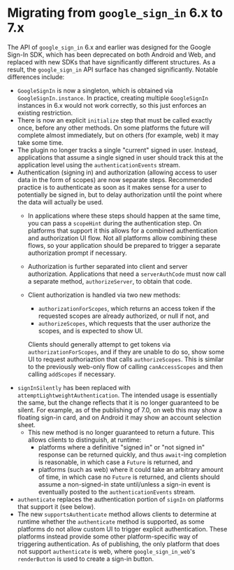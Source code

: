 # Migrating from `google_sign_in` 6.x to 7.x

The API of `google_sign_in` 6.x and earlier was designed for the Google Sign-In
SDK, which has been deprecated on both Android and Web, and replaced with new
SDKs that have significantly different structures. As a result, the
`google_sign_in` API surface has changed significantly. Notable differences
include:
* `GoogleSignIn` is now a singleton, which is obtained via
  `GoogleSignIn.instance`. In practice, creating multiple `GoogleSignIn`
  instances in 6.x would not work correctly, so this just enforces an existing
  restriction.
* There is now an explicit `initialize` step that must be called exactly once,
  before any other methods. On some platforms the future will complete almost
  immediately, but on others (for example, web) it may take some time.
* The plugin no longer tracks a single "current" signed in user. Instead,
  applications that assume a single signed in user should track this at the
  application level using the `authenticationEvents` stream.
* Authentication (signing in) and authorization (allowing access to user data
  in the form of scopes) are now separate steps. Recommended practice is to
  authenticate as soon as it makes sense for a user to potentially be signed in,
  but to delay authorization until the point where the data will actually be
  used.
  * In applications where these steps should happen at the same time, you can
    pass a `scopeHint` during the authentication step. On platforms that support
    it this allows for a combined authentication and authorization UI flow.
    Not all platforms allow combining these flows, so your application should be
    prepared to trigger a separate authorization prompt if necessary.
  * Authorization is further separated into client and server authorization.
    Applications that need a `serverAuthCode` must now call a separate method,
    `authorizeServer`, to obtain that code.
  * Client authorization is handled via two new methods:
    * `authorizationForScopes`, which returns an access token if the requested
      scopes are already authorized, or null if not, and
    * `authorizeScopes`, which requests that the user authorize the scopes, and
      is expected to show UI.

    Clients should generally attempt to get tokens via `authorizationForScopes`,
    and if they are unable to do so, show some UI to request authoriaztion that
    calls `authorizeScopes`. This is similar to the previously web-only flow
    of calling `canAccessScopes` and then calling `addScopes` if necessary.
* `signInSilently` has been replaced with `attemptLightweightAuthentication`.
  The intended usage is essentially the same, but the change reflects that it
  is no longer guaranteed to be silent. For example, as of the publishing of
  7.0, on web this may show a floating sign-in card, and on Android it may show
  an account selection sheet.
  * This new method is no longer guaranteed to return a future. This allows
    clients to distinguish, at runtime:
      * platforms where a definitive "signed in" or "not signed in" response
        can be returned quickly, and thus `await`-ing completion is reasonable,
        in which case a `Future` is returned, and
      * platforms (such as web) where it could take an arbitrary amount of time,
        in which case no `Future` is returned, and clients should assume a
        non-signed-in state until/unless a sign-in event is eventually posted to
        the `authenticationEvents` stream.
* `authenticate` replaces the authentication portion of `signIn` on platforms
  that support it (see below).
* The new `supportsAuthenticate` method allows clients to determine at runtime
  whether the `authenticate` method is supported, as some platforms do not allow
  custom UI to trigger explicit authentication. These platforms instead provide
  some other platform-specific way of triggering authentication. As of
  publishing, the only platform that does not support `authenticate` is web,
  where `google_sign_in_web`'s `renderButton` is used to create a sign-in
  button.
